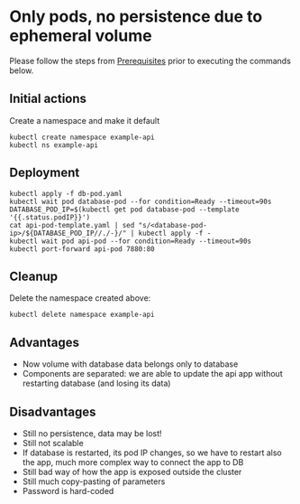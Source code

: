 # Only pods, no persistence due to ephemeral volume

Please follow the steps from [Prerequisites](../README.md#prerequisites) prior to executing the commands below.

## Initial actions

Create a namespace and make it default

```
kubectl create namespace example-api
kubectl ns example-api

```

## Deployment
```
kubectl apply -f db-pod.yaml
kubectl wait pod database-pod --for condition=Ready --timeout=90s
DATABASE_POD_IP=$(kubectl get pod database-pod --template '{{.status.podIP}}')
cat api-pod-template.yaml | sed "s/<database-pod-ip>/${DATABASE_POD_IP//./-}/" | kubectl apply -f -
kubectl wait pod api-pod --for condition=Ready --timeout=90s
kubectl port-forward api-pod 7880:80
```

## Cleanup

Delete the namespace created above:

```
kubectl delete namespace example-api
```

## Advantages

- Now volume with database data belongs only to database
- Components are separated: we are able to update the api app without restarting database (and losing its data)

## Disadvantages

- Still no persistence, data may be lost!
- Still not scalable
- If database is restarted, its pod IP changes, so we have to restart also the app, much more complex way to connect the app to DB
- Still bad way of how the app is exposed outside the cluster
- Still much copy-pasting of parameters
- Password is hard-coded

